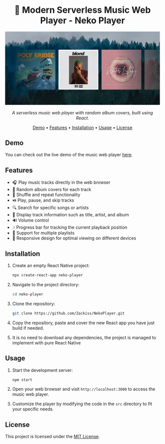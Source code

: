 <h1 align="center">🎵 Modern Serverless Music Web Player - Neko Player</h1>

<p align="center">
  <img src="https://github.com/Zackiss/NekoPlayer/blob/main/preview.png" alt="Demo Screenshot">
</p>

<p align="center">
  <em>A serverless music web player with random album covers, built using React.</em>
</p>

<p align="center">
  <a href="#demo">Demo</a> •
  <a href="#features">Features</a> •
  <a href="#installation">Installation</a> •
  <a href="#usage">Usage</a> •
  <a href="#license">License</a>
</p>

## Demo

You can check out the live demo of the music web player [here](http://www.nekohouse.fun:3000/).

## Features

- 🎧 Play music tracks directly in the web browser
- 📀 Random album covers for each track
- 🎵 Shuffle and repeat functionality
- ⏯️ Play, pause, and skip tracks
- 🔍 Search for specific songs or artists
- 📝 Display track information such as title, artist, and album
- 🔊 Volume control
- 🎶 Progress bar for tracking the current playback position
- 📁 Support for multiple playlists
- 🎉 Responsive design for optimal viewing on different devices

## Installation

1. Create an empty React Native project:

   ```bash
   npx create-react-app neko-player
   ```

2. Navigate to the project directory:

   ```bash
   cd neko-player
   ```
   
3. Clone the repository:

   ```bash
   git clone https://github.com/Zackiss/NekoPlayer.git
   ```
   
4. Copy the repository, paste and cover the new React app you have just build if needed.
5. It is no need to download any dependencies, the project is managed to implement with pure React Native

## Usage

1. Start the development server:

   ```bash
   npm start
   ```

2. Open your web browser and visit `http://localhost:3000` to access the music web player.

3. Customize the player by modifying the code in the `src` directory to fit your specific needs.

## License

This project is licensed under the [MIT License](LICENSE).
